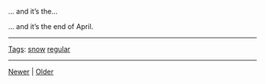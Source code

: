 <!--
title: &hellip; and it&rsquo;s the end of April.
date: 2020-06-28T14:49:39.924Z
tags: snow, regular
-->




&hellip; and it&rsquo;s the...
<p>&hellip; and it&rsquo;s the end of April.</p>

<!--BOTTOM-POST-NAVIGATION-->
---

[Tags](tags.md): [snow](tag-snow.md) [regular](tag-regular.md)

---

[Newer](143134379242.md) | [Older](143439595902.md)